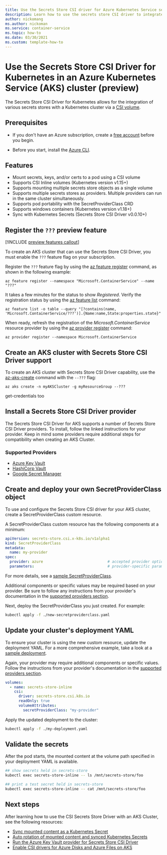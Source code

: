 ```yaml
---
title: Use the Secrets Store CSI driver for Azure Kubernetes Service secrets
description: Learn how to use the secrets store CSI driver to integrate secrets stores with Azure Kubernetes Service (AKS).
author: nickomang 
ms.author: nickoman
ms.service: container-service
ms.topic: how-to 
ms.date: 03/30/2021
ms.custom: template-how-to
---
```


# Use the Secrets Store CSI Driver for Kubernetes in an Azure Kubernetes Service (AKS) cluster (preview)

The Secrets Store CSI Driver for Kubernetes allows for the integration of various secrets stores with a Kubernetes cluster via a [CSI volume][kube-csi].

## Prerequisites

- If you don't have an Azure subscription, create a [free account](https://azure.microsoft.com/free/?WT.mc_id=A261C142F) before you begin.

- Before you start, install the [Azure CLI](/cli/azure/install-azure-cli-windows).

## Features
- Mount secrets, keys, and/or certs to a pod using a CSI volume
- Supports CSI Inline volumes (Kubernetes version v1.15+)
- Supports mounting multiple secrets store objects as a single volume
- Supports multiple secrets stores as providers. Multiple providers can run in the same cluster simultaneously.
- Supports pod portability with the SecretProviderClass CRD
- Supports windows containers (Kubernetes version v1.18+)
- Sync with Kubernetes Secrets (Secrets Store CSI Driver v0.0.10+)

## Register the `???` preview feature

[!INCLUDE [preview features callout](./includes/preview/preview-callout.md)]

To create an AKS cluster that can use the Secrets Store CSI Driver, you must enable the `???` feature flag on your subscription.

Register the `???` feature flag by using the [az feature register][az-feature-register] command, as shown in the following example:

```azurecli-interactive
az feature register --namespace "Microsoft.ContainerService" --name "???"
```

It takes a few minutes for the status to show *Registered*. Verify the registration status by using the [az feature list][az-feature-list] command:

```azurecli-interactive
az feature list -o table --query "[?contains(name, 'Microsoft.ContainerService/???')].{Name:name,State:properties.state}"
```

When ready, refresh the registration of the *Microsoft.ContainerService* resource provider by using the [az provider register][az-provider-register] command:

```azurecli-interactive
az provider register --namespace Microsoft.ContainerService
```

## Create an AKS cluster with Secrets Store CSI Driver support

To create an AKS cluster with Secrets Store CSI Driver capability, use the [az-aks-create][az-aks-create] command with the `--???` flag:

```azurecli-interactive
az aks create -n myAKSCluster -g myResourceGroup --???
```

get-credentials too

## Install a Secrets Store CSI Driver provider

The Secrets Store CSI Driver for AKS supports a number of Secrets Store CSI Driver providers. To install, follow the linked instructions for your provider. Keep in mind some providers require additional steps for compatibility when creating an AKS Cluster.

### Supported Providers
- [Azure Key Vault][key-vault-provider-install]
- [HashiCorp Vault][hashicorp-vault-provider-install]
- [Google Secret Manager][google-secret-manager-provider-install]


## Create and deploy your own SecretProviderClass object

To use and configure the Secrets Store CSI driver for your AKS cluster, create a SecretProviderClass custom resource.

A SecretProviderClass custom resource has the following components at a minimum:

```yml
apiVersion: secrets-store.csi.x-k8s.io/v1alpha1
kind: SecretProviderClass
metadata:
  name: my-provider
spec:
  provider: azure                             # accepted provider options: azure or vault or gcp
  parameters:                                 # provider-specific parameters
```

For more details, see a [sample SecretProviderClass][sample-secret-provider-class].

Additional components or specific values may be required based on your provider. Be sure to follow any instructions from your provider's documentation in the [supported providers section](#supported-providers).

Next, deploy the SecretProviderClass you just created. For example:

```bash
kubectl apply -f ./new-secretproviderclass.yaml
```

## Update your cluster's deployment YAML

To ensure your cluster is using the new custom resource, update the deployment YAML. For a more comprehensive example, take a look at a [sample deployment][sample-deployment].

Again, your provider may require additional components or specific values. Follow the instructions from your provider's documentation in the [supported providers section](#supported-providers).

```yml
volumes:
  - name: secrets-store-inline
    csi:
      driver: secrets-store.csi.k8s.io
      readOnly: true
      volumeAttributes:
        secretProviderClass: "my-provider"
```

Apply the updated deployment to the cluster: 

```bash
kubectl apply -f ./my-deployment.yaml
```

## Validate the secrets

After the pod starts, the mounted content at the volume path specified in your deployment YAML is available.

```Bash
## show secrets held in secrets-store
kubectl exec secrets-store-inline -- ls /mnt/secrets-store/foo

## print a test secret held in secrets-store
kubectl exec secrets-store-inline -- cat /mnt/secrets-store/foo
```

## Next steps
<!-- Add a context sentence for the following links -->
After learning how to use the CSI Secrets Store Driver with an AKS Cluster, see the following resources:

- [Sync mounted content as a Kubernetes Secret][sync-kube-secret]
- [Auto rotation of mounted content and synced Kubernetes Secrets][auto-rotate-kube-secret]
- [Run the Azure Key Vault provider for Secrets Store CSI Driver][key-vault-provider]
- [Enable CSI drivers for Azure Disks and Azure Files on AKS][csi-storage-drivers]

<!-- Links -->
<!-- Internal -->
[az-feature-register]: /cli/azure/feature#az_feature_register
[az-feature-list]: /cli/azure/feature#az_feature_list
[az-provider-register]: /cli/azure/provider#az_provider_register
[az-aks-create]: /cli/azure/aks#az_aks_create
[key-vault-provider]: ../key-vault/general/key-vault-integrate-kubernetes.md
[csi-storage-drivers]: ./csi-storage-drivers.md

<!-- External -->
[kube-csi]: https://kubernetes-csi.github.io/docs/
[key-vault-provider-install]: https://azure.github.io/secrets-store-csi-driver-provider-azure/
[hashicorp-vault-provider-install]: https://github.com/hashicorp/vault-csi-provider
[google-secret-manager-provider-install]: https://github.com/GoogleCloudPlatform/secrets-store-csi-driver-provider-gcp 
[sample-secret-provider-class]: https://github.com/kubernetes-sigs/secrets-store-csi-driver/blob/master/test/bats/tests/vault/vault_v1alpha1_secretproviderclass.yaml
[sample-deployment]: https://github.com/kubernetes-sigs/secrets-store-csi-driver/blob/master/test/bats/tests/vault/pod-vault-inline-volume-secretproviderclass.yaml
[sync-kube-secret]: https://secrets-store-csi-driver.sigs.k8s.io/topics/sync-as-kubernetes-secret.html
[auto-rotate-kube-secret]: https://secrets-store-csi-driver.sigs.k8s.io/topics/secret-auto-rotation.html
